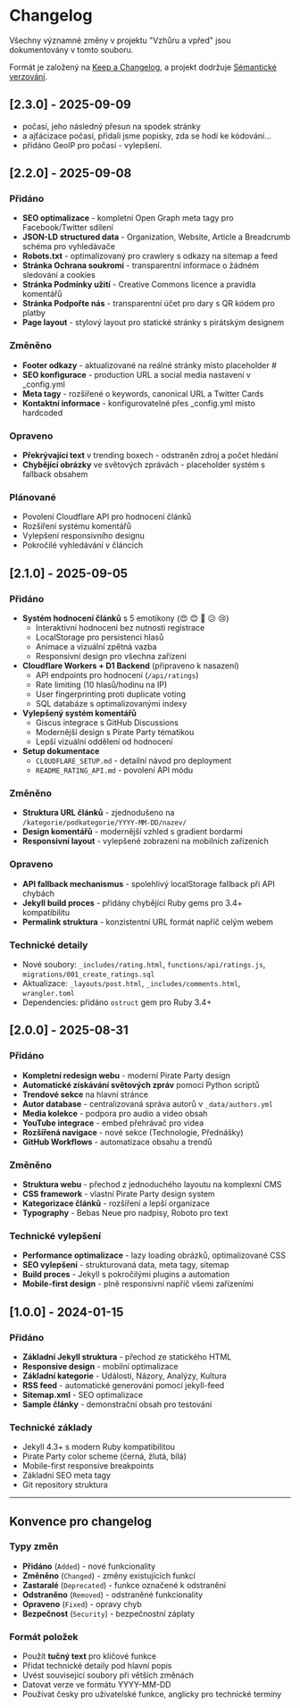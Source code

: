 # Changelog

Všechny významné změny v projektu "Vzhůru a vpřed" jsou dokumentovány v tomto souboru.

Formát je založený na [Keep a Changelog](https://keepachangelog.com/cs/1.1.0/),
a projekt dodržuje [Sémantické verzování](https://semver.org/lang/cs/).

## [2.3.0] - 2025-09-09
- počasí, jeho následný přesun na spodek stránky
- a ajťácizace počasí, přidali jsme popisky, zda se hodí ke kódování...
- přidáno GeoIP pro počasí - vylepšení. 

## [2.2.0] - 2025-09-08

### Přidáno
- **SEO optimalizace** - kompletní Open Graph meta tagy pro Facebook/Twitter sdílení
- **JSON-LD structured data** - Organization, Website, Article a Breadcrumb schéma pro vyhledávače
- **Robots.txt** - optimalizovaný pro crawlery s odkazy na sitemap a feed
- **Stránka Ochrana soukromí** - transparentní informace o žádném sledování a cookies
- **Stránka Podmínky užití** - Creative Commons licence a pravidla komentářů
- **Stránka Podpořte nás** - transparentní účet pro dary s QR kódem pro platby
- **Page layout** - stylový layout pro statické stránky s pirátským designem

### Změněno
- **Footer odkazy** - aktualizované na reálné stránky místo placeholder #
- **SEO konfigurace** - production URL a social media nastavení v _config.yml
- **Meta tagy** - rozšířené o keywords, canonical URL a Twitter Cards
- **Kontaktní informace** - konfigurovatelné přes _config.yml místo hardcoded

### Opraveno
- **Překrývající text** v trending boxech - odstraněn zdroj a počet hledání
- **Chybějící obrázky** ve světových zprávách - placeholder systém s fallback obsahem

### Plánované
- Povolení Cloudflare API pro hodnocení článků
- Rozšíření systému komentářů
- Vylepšení responsivního designu
- Pokročilé vyhledávání v článcích

## [2.1.0] - 2025-09-05

### Přidáno
- **Systém hodnocení článků** s 5 emotikony (😍 😊 🤔 😕 😢)
  - Interaktivní hodnocení bez nutnosti registrace
  - LocalStorage pro persistenci hlasů
  - Animace a vizuální zpětná vazba
  - Responsivní design pro všechna zařízení
- **Cloudflare Workers + D1 Backend** (připraveno k nasazení)
  - API endpoints pro hodnocení (`/api/ratings`)
  - Rate limiting (10 hlasů/hodinu na IP)
  - User fingerprinting proti duplicate voting
  - SQL databáze s optimalizovanými indexy
- **Vylepšený systém komentářů**
  - Giscus integrace s GitHub Discussions
  - Modernější design s Pirate Party tématikou
  - Lepší vizuální oddělení od hodnocení
- **Setup dokumentace**
  - `CLOUDFLARE_SETUP.md` - detailní návod pro deployment
  - `README_RATING_API.md` - povolení API módu

### Změněno
- **Struktura URL článků** - zjednodušeno na `/kategorie/podkategorie/YYYY-MM-DD/nazev/`
- **Design komentářů** - modernější vzhled s gradient bordarmi
- **Responsivní layout** - vylepšené zobrazení na mobilních zařízeních

### Opraveno
- **API fallback mechanismus** - spolehlivý localStorage fallback při API chybách
- **Jekyll build proces** - přidány chybějící Ruby gems pro 3.4+ kompatibilitu
- **Permalink struktura** - konzistentní URL formát napříč celým webem

### Technické detaily
- Nové soubory: `_includes/rating.html`, `functions/api/ratings.js`, `migrations/001_create_ratings.sql`
- Aktualizace: `_layouts/post.html`, `_includes/comments.html`, `wrangler.toml`
- Dependencies: přidáno `ostruct` gem pro Ruby 3.4+

## [2.0.0] - 2025-08-31

### Přidáno
- **Kompletní redesign webu** - moderní Pirate Party design
- **Automatické získávání světových zpráv** pomocí Python scriptů
- **Trendové sekce** na hlavní stránce
- **Autor database** - centralizovaná správa autorů v `_data/authors.yml`
- **Media kolekce** - podpora pro audio a video obsah
- **YouTube integrace** - embed přehrávač pro videa
- **Rozšířená navigace** - nové sekce (Technologie, Přednášky)
- **GitHub Workflows** - automatizace obsahu a trendů

### Změněno
- **Struktura webu** - přechod z jednoduchého layoutu na komplexní CMS
- **CSS framework** - vlastní Pirate Party design system
- **Kategorizace článků** - rozšíření a lepší organizace
- **Typography** - Bebas Neue pro nadpisy, Roboto pro text

### Technické vylepšení
- **Performance optimalizace** - lazy loading obrázků, optimalizované CSS
- **SEO vylepšení** - strukturovaná data, meta tagy, sitemap
- **Build proces** - Jekyll s pokročilými plugins a automation
- **Mobile-first design** - plně responsivní napříč všemi zařízeními

## [1.0.0] - 2024-01-15

### Přidáno
- **Základní Jekyll struktura** - přechod ze statického HTML
- **Responsive design** - mobilní optimalizace
- **Základní kategorie** - Události, Názory, Analýzy, Kultura  
- **RSS feed** - automatické generování pomocí jekyll-feed
- **Sitemap.xml** - SEO optimalizace
- **Sample články** - demonstrační obsah pro testování

### Technické základy
- Jekyll 4.3+ s modern Ruby kompatibilitou
- Pirate Party color scheme (černá, žlutá, bílá)
- Mobile-first responsive breakpoints
- Základní SEO meta tagy
- Git repository struktura

---

## Konvence pro changelog

### Typy změn
- **Přidáno** (`Added`) - nové funkcionality
- **Změněno** (`Changed`) - změny existujících funkcí
- **Zastaralé** (`Deprecated`) - funkce označené k odstranění
- **Odstraněno** (`Removed`) - odstraněné funkcionality  
- **Opraveno** (`Fixed`) - opravy chyb
- **Bezpečnost** (`Security`) - bezpečnostní záplaty

### Formát položek
- Použít **tučný text** pro klíčové funkce
- Přidat technické detaily pod hlavní popis
- Uvést související soubory při větších změnách
- Datovat verze ve formátu YYYY-MM-DD
- Používat česky pro uživatelské funkce, anglicky pro technické termíny